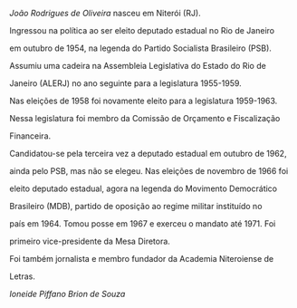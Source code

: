 

*João Rodrigues de Oliveira* nasceu em Niterói (RJ).



Ingressou na política ao ser eleito deputado estadual no Rio de Janeiro

em outubro de 1954, na legenda do Partido Socialista Brasileiro (PSB).

Assumiu uma cadeira na Assembleia Legislativa do Estado do Rio de

Janeiro (ALERJ) no ano seguinte para a legislatura 1955-1959.



Nas eleições de 1958 foi novamente eleito para a legislatura 1959-1963.

Nessa legislatura foi membro da Comissão de Orçamento e Fiscalização

Financeira.



Candidatou-se pela terceira vez a deputado estadual em outubro de 1962,

ainda pelo PSB, mas não se elegeu. Nas eleições de novembro de 1966 foi

eleito deputado estadual, agora na legenda do Movimento Democrático

Brasileiro (MDB), partido de oposição ao regime militar instituído no

país em 1964. Tomou posse em 1967 e exerceu o mandato até 1971. Foi

primeiro vice-presidente da Mesa Diretora.



Foi também jornalista e membro fundador da Academia Niteroiense de

Letras.



*Ioneide Piffano Brion de Souza*



